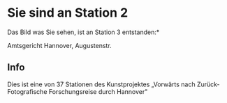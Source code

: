 # Sie sind an Station 2

Das Bild was Sie sehen, ist an Station 3 entstanden:*

Amtsgericht Hannover, Augustenstr.

## Info

Dies ist eine von 37 Stationen des Kunstprojektes „Vorwärts nach Zurück- Fotografische Forschungsreise durch Hannover"
